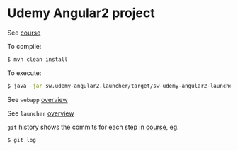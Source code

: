 # Udemy Angular2 project

See [course](https://www.udemy.com/course/the-complete-guide-to-angular-2/)

To compile:
```bash
$ mvn clean install
```

To execute:
```bash
$ java -jar sw.udemy-angular2.launcher/target/sw-udemy-angular2-launcher-1.0.0-SNAPSHOT.war
```

See `webapp` [overview](sw.udemy-angular2.webapp/README.md)

See `launcher` [overview](sw.udemy-angular2.launcher/README.md)

`git` history shows the commits for each step in [course](https://www.udemy.com/course/the-complete-guide-to-angular-2/), 
eg.

```bash
$ git log
```
